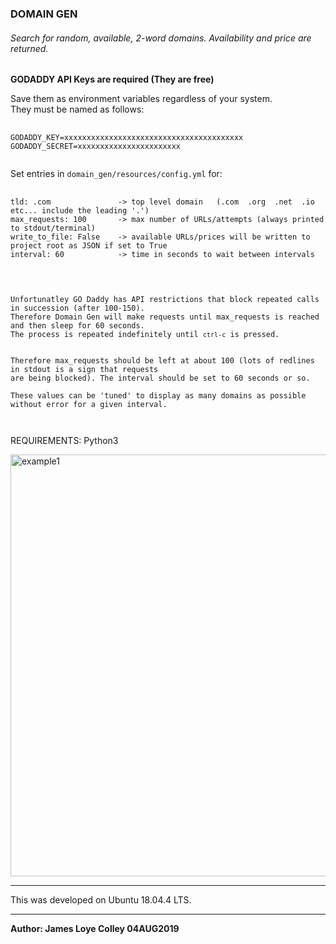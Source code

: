### DOMAIN GEN

###### Search for random, available, 2-word domains. Availability and price are returned.

<b>GODADDY API Keys are required (They are free)</b>

Save them as environment variables regardless of your system.<br>
They must be named as follows:

<pre>
  <code>
GODADDY_KEY=xxxxxxxxxxxxxxxxxxxxxxxxxxxxxxxxxxxxxxxx
GODADDY_SECRET=xxxxxxxxxxxxxxxxxxxxxxx
  </code>
</pre>


Set entries in <code>domain_gen/resources/config.yml</code> for:

<pre>
  <code>
tld: .com               -> top level domain   (.com  .org  .net  .io   etc... include the leading '.')
max_requests: 100       -> max number of URLs/attempts (always printed to stdout/terminal)
write_to_file: False    -> available URLs/prices will be written to project root as JSON if set to True
interval: 60            -> time in seconds to wait between intervals
  </code>
</pre>


<pre>
  <code>

Unfortunatley GO Daddy has API restrictions that block repeated calls in succession (after 100-150).
Therefore Domain Gen will make requests until max_requests is reached and then sleep for 60 seconds.
The process is repeated indefinitely until <code>ctrl-c</code> is pressed.


Therefore max_requests should be left at about 100 (lots of redlines in stdout is a sign that requests
are being blocked). The interval should be set to 60 seconds or so.

These values can be 'tuned' to display as many domains as possible without error for a given interval.

  </code>
</pre>

REQUIREMENTS: Python3

<img src="https://github.com/rootVIII/domain_gen/blob/master/sc.png" alt="example1" height="675" width="700"><hr>

This was developed on Ubuntu 18.04.4 LTS.
<hr>
<b>Author: James Loye Colley  04AUG2019</b><br><br>
